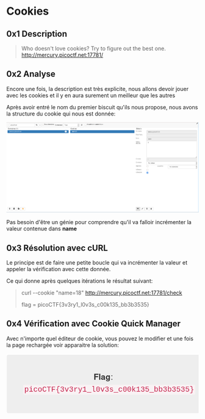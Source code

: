 # Cookies

## 0x1 Description

>Who doesn't love cookies? Try to figure out the best one. http://mercury.picoctf.net:17781/

## 0x2 Analyse

Encore une fois, la description est très explicite, nous allons devoir jouer avec les cookies et il y en aura surement un meilleur que les autres

Après avoir entré le nom du premier biscuit qu'ils nous propose, nous avons la structure du cookie qui nous est donnée:

![Cookie's structure](./IMG/cookie.png)

Pas besoin d'être un génie pour comprendre qu'il va falloir incrémenter la valeur contenue dans **name**

## 0x3 Résolution avec cURL

Le principe est de faire une petite boucle qui va incrémenter la valeur et appeler la vérification avec cette donnée.

Ce qui donne après quelques itérations le résultat suivant:

>curl --cookie "name=18" http://mercury.picoctf.net:17781/check
>
>flag = picoCTF{3v3ry1_l0v3s_c00k135_bb3b3535}

## 0x4 Vérification avec Cookie Quick Manager

Avec n'importe quel éditeur de cookie, vous pouvez le modifier et une fois la page rechargée voir apparaitre la solution:

![flag](./IMG/flag.png)
